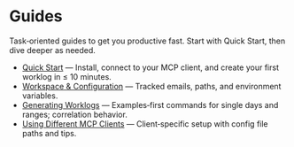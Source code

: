 # Guides

Task‑oriented guides to get you productive fast. Start with Quick Start, then dive deeper as needed.

- [Quick Start](quick-start.md) — Install, connect to your MCP client, and create your first worklog in ≤ 10 minutes.
- [Workspace & Configuration](workspace-and-configuration.md) — Tracked emails, paths, and environment variables.
- [Generating Worklogs](generating-worklogs.md) — Examples‑first commands for single days and ranges; correlation behavior.
- [Using Different MCP Clients](mcp-clients.md) — Client‑specific setup with config file paths and tips.